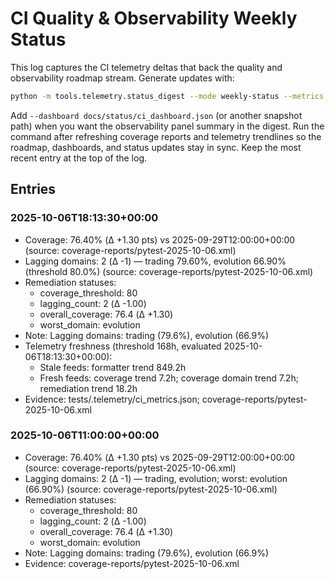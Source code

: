 # CI Quality & Observability Weekly Status

This log captures the CI telemetry deltas that back the quality and
observability roadmap stream. Generate updates with:

```bash
python -m tools.telemetry.status_digest --mode weekly-status --metrics tests/.telemetry/ci_metrics.json
```

Add `--dashboard docs/status/ci_dashboard.json` (or another snapshot path) when
you want the observability panel summary in the digest. Run the command after
refreshing coverage reports and telemetry trendlines so the
roadmap, dashboards, and status updates stay in sync. Keep the most recent entry
at the top of the log.

## Entries

### 2025-10-06T18:13:30+00:00

- Coverage: 76.40% (Δ +1.30 pts) vs 2025-09-29T12:00:00+00:00 (source: coverage-reports/pytest-2025-10-06.xml)
- Lagging domains: 2 (Δ -1) — trading 79.60%, evolution 66.90% (threshold 80.0%) (source: coverage-reports/pytest-2025-10-06.xml)
- Remediation statuses:
  - coverage_threshold: 80
  - lagging_count: 2 (Δ -1.00)
  - overall_coverage: 76.4 (Δ +1.30)
  - worst_domain: evolution
- Note: Lagging domains: trading (79.6%), evolution (66.9%)
- Telemetry freshness (threshold 168h, evaluated 2025-10-06T18:13:30+00:00):
  - Stale feeds: formatter trend 849.2h
  - Fresh feeds: coverage trend 7.2h; coverage domain trend 7.2h; remediation trend 18.2h
- Evidence: tests/.telemetry/ci_metrics.json; coverage-reports/pytest-2025-10-06.xml

### 2025-10-06T11:00:00+00:00

- Coverage: 76.40% (Δ +1.30 pts) vs 2025-09-29T12:00:00+00:00 (source: coverage-reports/pytest-2025-10-06.xml)
- Lagging domains: 2 (Δ -1) — trading, evolution; worst: evolution (66.90%) (source: coverage-reports/pytest-2025-10-06.xml)
- Remediation statuses:
  - coverage_threshold: 80
  - lagging_count: 2 (Δ -1.00)
  - overall_coverage: 76.4 (Δ +1.30)
  - worst_domain: evolution
- Note: Lagging domains: trading (79.6%), evolution (66.9%)
- Evidence: coverage-reports/pytest-2025-10-06.xml
